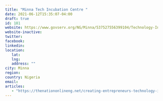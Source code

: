 ```yaml
---
title: "Minna Tech Incubation Centre "
date: 2021-06-12T15:35:07-04:00
draft: true
id: 181
website: https://www.govserv.org/NG/Minna/537527556399104/Technology-Incubation-Centre-Minna
website-inactive: 
twitter: 
facebook: 
linkedin: 
location: 
   lat: 
   lng: 
   address: ""
city: Minna
region: 
country: Nigeria
email: 
articles:
   - "https://thenationonlineng.net/creating-entrepreneurs-technology-incubation/"
---
```


